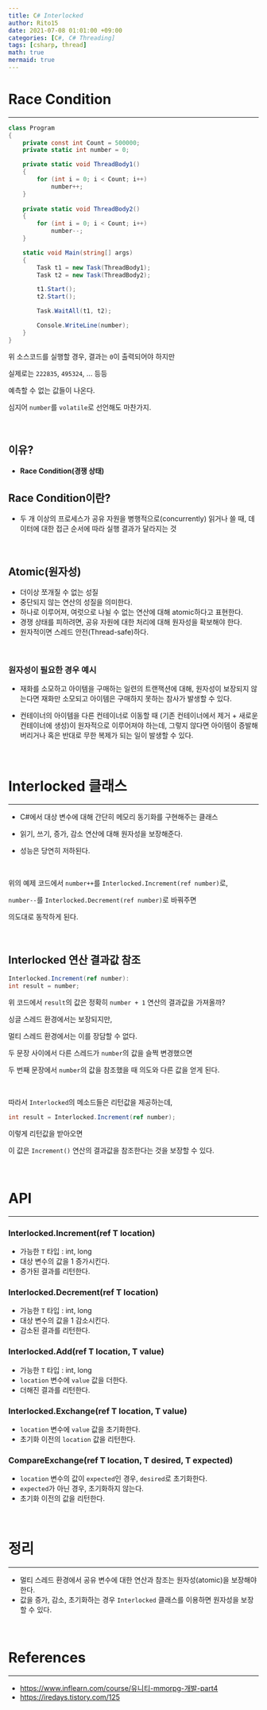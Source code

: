 ```yaml
---
title: C# Interlocked
author: Rito15
date: 2021-07-08 01:01:00 +09:00
categories: [C#, C# Threading]
tags: [csharp, thread]
math: true
mermaid: true
---
```


# Race Condition
---

```cs
class Program
{
    private const int Count = 500000;
    private static int number = 0;

    private static void ThreadBody1()
    {
        for (int i = 0; i < Count; i++)
            number++;
    }
        
    private static void ThreadBody2()
    {
        for (int i = 0; i < Count; i++)
            number--;
    }

    static void Main(string[] args)
    {
        Task t1 = new Task(ThreadBody1);
        Task t2 = new Task(ThreadBody2);

        t1.Start();
        t2.Start();

        Task.WaitAll(t1, t2);

        Console.WriteLine(number);
    }
}
```

위 소스코드를 실행할 경우, 결과는 `0`이 출력되어야 하지만

실제로는 `222835`, `495324`, ... 등등

예측할 수 없는 값들이 나온다.

심지어 `number`를 `volatile`로 선언해도 마찬가지.

<br>

## **이유**?
 - **Race Condition(경쟁 상태)**

## **Race Condition**이란?
 - 두 개 이상의 프로세스가 공유 자원을 병행적으로(concurrently) 읽거나 쓸 때, 데이터에 대한 접근 순서에 따라 실행 결과가 달라지는 것

<br>

## **Atomic(원자성)**
 - 더이상 쪼개질 수 없는 성질
 - 중단되지 않는 연산의 성질을 의미한다.
 - 하나로 이루어져, 여럿으로 나뉠 수 없는 연산에 대해 atomic하다고 표현한다.
 - 경쟁 상태를 피하려면, 공유 자원에 대한 처리에 대해 원자성을 확보해야 한다.
 - 원자적이면 스레드 안전(Thread-safe)하다.

<br>

### **원자성이 필요한 경우 예시**
 - 재화를 소모하고 아이템을 구매하는 일련의 트랜잭션에 대해, 원자성이 보장되지 않는다면 재화만 소모되고 아이템은 구매하지 못하는 참사가 발생할 수 있다.
 
 - 컨테이너의 아이템을 다른 컨테이너로 이동할 때 (기존 컨테이너에서 제거 + 새로운 컨테이너에 생성)이 원자적으로 이루어져야 하는데, 그렇지 않다면 아이템이 증발해버리거나 혹은 반대로 무한 복제가 되는 일이 발생할 수 있다.
   

<br>

# Interlocked 클래스
---

- C#에서 대상 변수에 대해 간단히 메모리 동기화를 구현해주는 클래스

- 읽기, 쓰기, 증가, 감소 연산에 대해 원자성을 보장해준다.

- 성능은 당연히 저하된다.

<br>

위의 예제 코드에서 `number++`를 `Interlocked.Increment(ref number)`로,

`number--`를 `Interlocked.Decrement(ref number)`로 바꿔주면

의도대로 동작하게 된다.

<br>

## **Interlocked 연산 결과값 참조**

```cs
Interlocked.Increment(ref number):
int result = number;
```

위 코드에서 `result`의 값은 정확히 `number + 1` 연산의 결과값을 가져올까?

싱글 스레드 환경에서는 보장되지만,

멀티 스레드 환경에서는 이를 장담할 수 없다.

두 문장 사이에서 다른 스레드가 `number`의 값을 슬쩍 변경했으면

두 번째 문장에서 `number`의 값을 참조했을 때 의도와 다른 값을 얻게 된다.

<br>

따라서 `Interlocked`의 메소드들은 리턴값을 제공하는데,

```cs
int result = Interlocked.Increment(ref number);
```

이렇게 리턴값을 받아오면

이 값은 `Increment()` 연산의 결과값을 참조한다는 것을 보장할 수 있다.

<br>

# API
---

### **Interlocked.Increment(ref T location)**
  - 가능한 `T` 타입 : int, long
  - 대상 변수의 값을 1 증가시킨다.
  - 증가된 결과를 리턴한다.


### **Interlocked.Decrement(ref T location)**
  - 가능한 `T` 타입 : int, long
  - 대상 변수의 값을 1 감소시킨다.
  - 감소된 결과를 리턴한다.


### **Interlocked.Add(ref T location, T value)**
  - 가능한 `T` 타입 : int, long
  - `location` 변수에 `value` 값을 더한다.
  - 더해진 결과를 리턴한다.


### **Interlocked.Exchange(ref T location, T value)**
  - `location` 변수에 `value` 값을 초기화한다.
  - 초기화 이전의 `location` 값을 리턴한다.


### **CompareExchange(ref T location, T desired, T expected)**
  - `location` 변수의 값이 `expected`인 경우, `desired`로 초기화한다.
  - `expected`가 아닌 경우, 초기화하지 않는다.
  - 초기화 이전의 값을 리턴한다.


<br>

# 정리
---

- 멀티 스레드 환경에서 공유 변수에 대한 연산과 참조는 원자성(atomic)을 보장해야 한다.
- 값을 증가, 감소, 초기화하는 경우 `Interlocked` 클래스를 이용하면 원자성을 보장할 수 있다.

<br>

# References
---
- <https://www.inflearn.com/course/유니티-mmorpg-개발-part4>
- <https://iredays.tistory.com/125>
